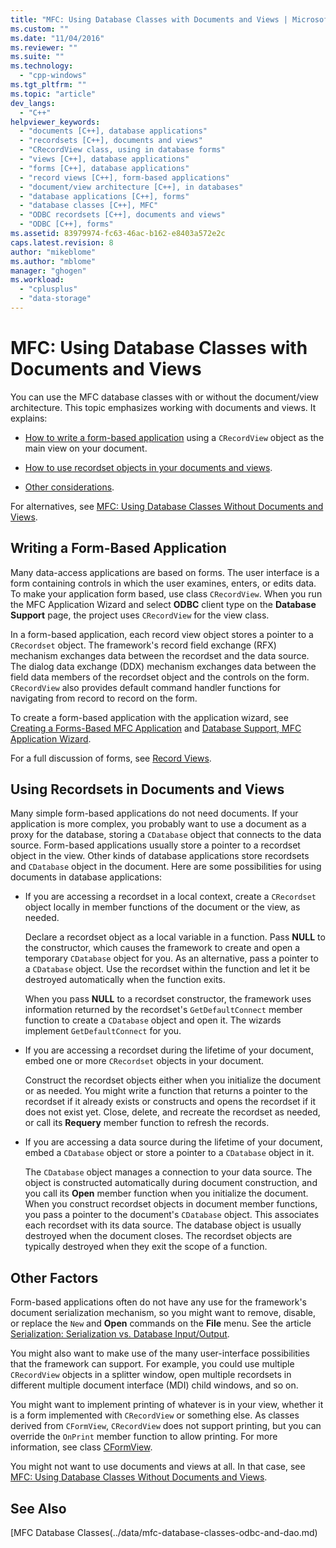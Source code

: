 ```yaml
---
title: "MFC: Using Database Classes with Documents and Views | Microsoft Docs"
ms.custom: ""
ms.date: "11/04/2016"
ms.reviewer: ""
ms.suite: ""
ms.technology: 
  - "cpp-windows"
ms.tgt_pltfrm: ""
ms.topic: "article"
dev_langs: 
  - "C++"
helpviewer_keywords: 
  - "documents [C++], database applications"
  - "recordsets [C++], documents and views"
  - "CRecordView class, using in database forms"
  - "views [C++], database applications"
  - "forms [C++], database applications"
  - "record views [C++], form-based applications"
  - "document/view architecture [C++], in databases"
  - "database applications [C++], forms"
  - "database classes [C++], MFC"
  - "ODBC recordsets [C++], documents and views"
  - "ODBC [C++], forms"
ms.assetid: 83979974-fc63-46ac-b162-e8403a572e2c
caps.latest.revision: 8
author: "mikeblome"
ms.author: "mblome"
manager: "ghogen"
ms.workload: 
  - "cplusplus"
  - "data-storage"
---
```

# MFC: Using Database Classes with Documents and Views
You can use the MFC database classes with or without the document/view architecture. This topic emphasizes working with documents and views. It explains:  
  
-   [How to write a form-based application](#_core_writing_a_form.2d.based_application) using a `CRecordView` object as the main view on your document.  
  
-   [How to use recordset objects in your documents and views](#_core_using_recordsets_in_documents_and_views).  
  
-   [Other considerations](#_core_other_factors).  
  
 For alternatives, see [MFC: Using Database Classes Without Documents and Views](../data/mfc-using-database-classes-without-documents-and-views.md).  
  
##  <a name="_core_writing_a_form.2d.based_application"></a> Writing a Form-Based Application  
 Many data-access applications are based on forms. The user interface is a form containing controls in which the user examines, enters, or edits data. To make your application form based, use class `CRecordView`. When you run the MFC Application Wizard and select **ODBC** client type on the **Database Support** page, the project uses `CRecordView` for the view class.
  
 In a form-based application, each record view object stores a pointer to a `CRecordset` object. The framework's record field exchange (RFX) mechanism exchanges data between the recordset and the data source. The dialog data exchange (DDX) mechanism exchanges data between the field data members of the recordset object and the controls on the form. `CRecordView` also provides default command handler functions for navigating from record to record on the form.  
  
 To create a form-based application with the application wizard, see [Creating a Forms-Based MFC Application](../mfc/reference/creating-a-forms-based-mfc-application.md) and [Database Support, MFC Application Wizard](../mfc/reference/database-support-mfc-application-wizard.md).  
  
 For a full discussion of forms, see [Record Views](../data/record-views-mfc-data-access.md).  
  
##  <a name="_core_using_recordsets_in_documents_and_views"></a> Using Recordsets in Documents and Views  
 Many simple form-based applications do not need documents. If your application is more complex, you probably want to use a document as a proxy for the database, storing a `CDatabase` object that connects to the data source. Form-based applications usually store a pointer to a recordset object in the view. Other kinds of database applications store recordsets and `CDatabase` object in the document. Here are some possibilities for using documents in database applications:  
  
-   If you are accessing a recordset in a local context, create a `CRecordset` object locally in member functions of the document or the view, as needed.  
  
     Declare a recordset object as a local variable in a function. Pass **NULL** to the constructor, which causes the framework to create and open a temporary `CDatabase` object for you. As an alternative, pass a pointer to a `CDatabase` object. Use the recordset within the function and let it be destroyed automatically when the function exits.  
  
     When you pass **NULL** to a recordset constructor, the framework uses information returned by the recordset's `GetDefaultConnect` member function to create a `CDatabase` object and open it. The wizards implement `GetDefaultConnect` for you.  
  
-   If you are accessing a recordset during the lifetime of your document, embed one or more `CRecordset` objects in your document.  
  
     Construct the recordset objects either when you initialize the document or as needed. You might write a function that returns a pointer to the recordset if it already exists or constructs and opens the recordset if it does not exist yet. Close, delete, and recreate the recordset as needed, or call its **Requery** member function to refresh the records.  
  
-   If you are accessing a data source during the lifetime of your document, embed a `CDatabase` object or store a pointer to a `CDatabase` object in it.  
  
     The `CDatabase` object manages a connection to your data source. The object is constructed automatically during document construction, and you call its **Open** member function when you initialize the document. When you construct recordset objects in document member functions, you pass a pointer to the document's `CDatabase` object. This associates each recordset with its data source. The database object is usually destroyed when the document closes. The recordset objects are typically destroyed when they exit the scope of a function.  
  
##  <a name="_core_other_factors"></a> Other Factors  
 Form-based applications often do not have any use for the framework's document serialization mechanism, so you might want to remove, disable, or replace the `New` and **Open** commands on the **File** menu. See the article [Serialization: Serialization vs. Database Input/Output](../mfc/serialization-serialization-vs-database-input-output.md).  
  
 You might also want to make use of the many user-interface possibilities that the framework can support. For example, you could use multiple `CRecordView`  objects in a splitter window, open multiple recordsets in different multiple document interface (MDI) child windows, and so on.  
  
 You might want to implement printing of whatever is in your view, whether it is a form implemented with `CRecordView`  or something else. As classes derived from `CFormView`, `CRecordView` does not support printing, but you can override the `OnPrint` member function to allow printing. For more information, see class [CFormView](../mfc/reference/cformview-class.md).  
  
 You might not want to use documents and views at all. In that case, see [MFC: Using Database Classes Without Documents and Views](../data/mfc-using-database-classes-without-documents-and-views.md).  
  
## See Also  
 [MFC Database Classes(../data/mfc-database-classes-odbc-and-dao.md)